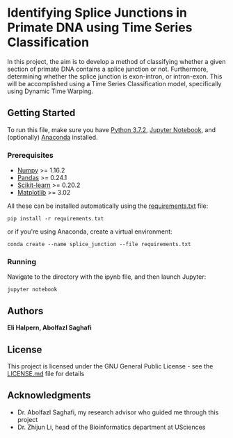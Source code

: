 # Identifying Splice Junctions in Primate DNA using Time Series Classification

In this project, the aim is to develop a method of classifying whether a given section of primate DNA contains a splice junction or not. Furthermore, determining whether the splice junction is exon-intron, or intron-exon. This will be accomplished using a Time Series Classification model, specifically using Dynamic Time Warping.

## Getting Started

To run this file, make sure you have [Python 3.7.2](https://www.python.org/), [Jupyter Notebook](https://jupyter.org/), and (optionally) [Anaconda](https://www.anaconda.com/) installed.

### Prerequisites

* [Numpy](https://www.numpy.org/) >= 1.16.2
* [Pandas](https://pandas.pydata.org/) >= 0.24.1
* [Scikit-learn](https://scikit-learn.org/) >= 0.20.2
* [Matplotlib](https://matplotlib.org/) >= 3.02

All these can be installed automatically using the [requirements.txt](requirements.txt) file:
```
pip install -r requirements.txt
```
or if you're using Anaconda, create a virtual environment:
```
conda create --name splice_junction --file requirements.txt
```

### Running

Navigate to the directory with the ipynb file, and then launch Jupyter:

```
jupyter notebook
```

## Authors

**Eli Halpern, Abolfazl Saghafi**

## License

This project is licensed under the GNU General Public License - see the [LICENSE.md](LICENSE.md) file for details

## Acknowledgments

* Dr. Abolfazl Saghafi, my research advisor who guided me through this project
* Dr. Zhijun Li, head of the Bioinformatics department at USciences

